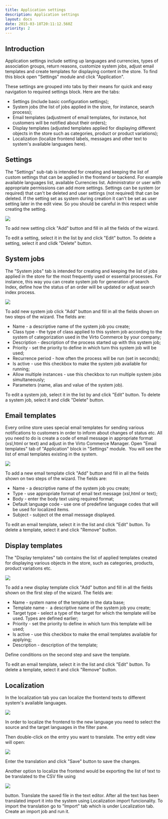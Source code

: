 ```yaml
---
title: Application settings
description: Application settings
layout: docs
date: 2015-03-18T20:11:12.560Z
priority: 2
---
```

## Introduction

Application settings include setting up languages and currencies, types of association groups, return reasons, customize system jobs, adjust email templates and create templates for displaying content in the store. To find this block open "Settings" module and click "Application".

These settings are grouped into tabs by their means for quick and easy navigation to required settings block. Here are the tabs:

* Settings (include basic configuration settings);
* System jobs (the list of jobs applied in the store, for instance, search process);
* Email templates (adjustment of email templates, for instance, hot customers will be notified about their orders);
* Display templates (adjusted templates applied for displaying different objects in the store such as categories, product or product variations);
* Localization (localize frontend labels, messages and other text to system's available languages here).

## Settings

The "Settings" sub-tab is intended for creating and keeping the list of custom settings that can be applied in the frontend or backend. For example available languages list, available Currencies list. Administrator or user with appropriate permissions can add more settings. Settings can be system (or required) that can't be deleted and user settings (not required) that can be deleted. If the setting set as system during creation it can't be set as user setting later in the edit view. So you should be careful in this respect while creating the setting.

<img src="../../../assets/images/docs/image2014-2-3 14_55_25.png" />

To add new setting click "Add" button and fill in all the fields of the wizard. 

To edit a setting, select it in the list by and click "Edit" button. To delete a setting, select it and clidk "Delete" button.

## System jobs

The "System jobs" tab is intended for creating and keeping the list of jobs applied in the store for the most frequently used or essential processes. For instance, this way you can create system job for generation of search Index, define how the status of an order will be updated or adjust search index process.

<img src="../../../assets/images/docs/system-jobs.PNG" />

To add new system job click "Add" button and fill in all the fields shown on two steps of the wizard. The fields are:

* Name - a descriptive name of the system job you create;
* Class type - the type of class applied to this system job according to the system of categorization used in the Virto Commerce by your company;
* Description - description of the process started up with this system job;
* Priority - set the priority to define in which turn this system job will be used;
* Recurrence period - how often the process will be run (set in seconds);
* Is active - use this checkbox to make the system job available for running;
* Allow multiple instances - use this checkbox to run multiple system jobs simultaneously;
* Parameters (name, alias and value of the system job).

To edit a system job, select it in the list by and click "Edit" button. To delete a system job, select it and clidk "Delete" button.

## Email templates

Every online store uses special email templates for sending various notifications to customers in order to inform about changes of status etc. All you need to do is create a code of email message in appropriate format (xsl,html or text) and adjust in the Virto Commerce Manager. Open "Email templates" tab of "Application" block in "Settings" module.  You will see the list of email templates existing in the system.

<img src="../../../assets/images/docs/email-templates.PNG" />

To add a new email template click "Add" button and fill in all the fields shown on two steps of the wizard. The fields are:

* Name - a descriptive name of the system job you create;
* Type - use appropriate format of email text message (xsl,html or text);
* Body - enter the body text using required format;
* Default language code - use one of predefine language codes that will be used for localized items.
* Subject - subject ot the email message displayed.

To edit an email template, select it in the list and click "Edit" button. To delete a template, select it and click "Remove" button.

## Display templates

The "Display templates" tab contains the list of applied templates created for displaying various objects in the store, such as categories, products, product variations etc.

<img src="../../../assets/images/docs/display-templates.PNG" />

To add a new display template click "Add" button and fill in all the fields shown on the first step of the wizard. The fields are:

* Name - system name of the template in the data base;
* Template name -  a descriptive name of the system job you create;
* Target type - select a type of the target for which the template will be used. Types are defined earlier;
* Priority - set the priority to define in which turn this template will be used;
* Is active - use this checkbox to make the email templates available for applying;
* Description - description of the template;

Define conditions on the second step and save the template.

To edit an email template, select it in the list and click "Edit" button. To delete a template, select it and click "Remove" button.

## Localization

In the localization tab you can localize the frontend texts to different system's available languages.

<img src="../../../assets/images/docs/image2014-2-3 15_9_23.png" />

In order to localize the frontend to the new language you need to select the source and the target languages in the filter pane.

Then double-click on the entry you want to translate. The entry edit view will open:

<img src="../../../assets/images/docs/image2014-2-3 15_11_57.png" />

Enter the translation and click "Save" button to save the changes.

Another option to localize the frontend would be exporting the list of text to be translated to the CSV file using

<img src="../../../assets/images/docs/image2014-2-3 15_17_32.png" />

button. Translate the saved file in the text editor. After all the text has been translated import it into the system using Localization import funcionality. To import the translation go to "Import" tab which is under Localization tab. Create an import job and run it.